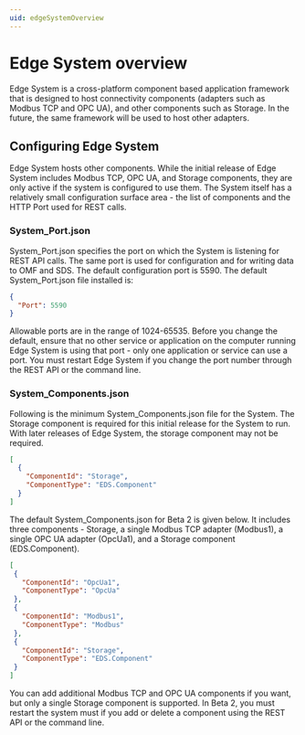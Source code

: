 ```yaml
---
uid: edgeSystemOverview
---
```


# Edge System overview

Edge System is a cross-platform component based application framework that is designed to host connectivity components (adapters such as Modbus TCP and OPC UA), and other components such as Storage. In the future, the same framework will be used to host other adapters.

## Configuring Edge System

Edge System hosts other components. While the initial release of Edge System includes Modbus TCP, OPC UA, and Storage components, they are only active if the system is configured to use them. The System itself has a relatively small configuration surface area - the list of components and the HTTP Port used for REST calls.

### System_Port.json

System_Port.json specifies the port on which the System is listening for REST API calls. The same port is used for configuration and for writing data to OMF and SDS. The default configuration port is 5590. The default System_Port.json file installed is:

```json
{
  "Port": 5590
}
```

Allowable ports are in the range of 1024-65535. Before you change the default, ensure that no other service or application on the computer running Edge System is using that port - only one application or service can use a port. You must restart Edge System if you change the port number through the REST API or the command line.

### System_Components.json

Following is the minimum System_Components.json file for the System. The Storage component is required for this initial release for the System to run. With later releases of Edge System, the storage component may not be required.

```json
[
  {
    "ComponentId": "Storage",
    "ComponentType": "EDS.Component"
  }
]
```

The default System_Components.json for Beta 2 is given below. It includes three components - Storage, a single Modbus TCP adapter (Modbus1), a single OPC UA adapter (OpcUa1), and a Storage component (EDS.Component).

 ```json
[
  {
    "ComponentId": "OpcUa1",
    "ComponentType": "OpcUa"
  },
  {
    "ComponentId": "Modbus1",
    "ComponentType": "Modbus"
  },
  {
    "ComponentId": "Storage",
    "ComponentType": "EDS.Component"
  }
]
 ```

You can add additional Modbus TCP and OPC UA components if you want, but only a single Storage component is supported. In Beta 2, you must restart the system must if you add or delete a component using the REST API or the command line.

